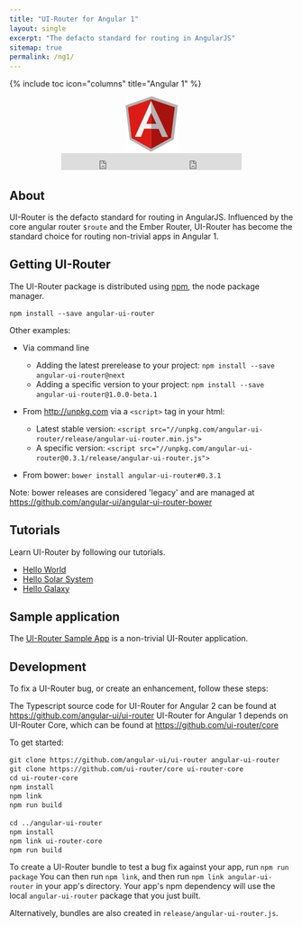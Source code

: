```yaml
---
title: "UI-Router for Angular 1"
layout: single
excerpt: "The defacto standard for routing in AngularJS"
sitemap: true
permalink: /ng1/
---
```

{% include toc icon="columns" title="Angular 1" %}

<center>
<img src="/images/logos/angular1.png">
<br /><iframe style="display: inline-block;" src="https://ghbtns.com/github-btn.html?user=angular-ui&repo=ui-router&type=fork&count=true&size=large" frameborder="0" scrolling="0" width="160px" height="30px"></iframe><iframe style="display: inline-block;" src="https://ghbtns.com/github-btn.html?user=angular-ui&repo=ui-router&type=star&count=true&size=large" frameborder="0" scrolling="0" width="160px" height="30px"></iframe>
</center>

## About 

UI-Router is the defacto standard for routing in AngularJS.
Influenced by the core angular router `$route` and the Ember Router, 
UI-Router has become the standard choice for routing non-trivial apps in Angular 1.

## Getting UI-Router

The UI-Router package is distributed using [npm](https://www.npmjs.com/), the node package manager.

```
npm install --save angular-ui-router
```

Other examples:

- Via command line
  - Adding the latest prerelease to your project: `npm install --save angular-ui-router@next`
  - Adding a specific version to your project: `npm install --save angular-ui-router@1.0.0-beta.1`
  
- From <http://unpkg.com> via a `<script>` tag in your html: 
  - Latest stable version: `<script src="//unpkg.com/angular-ui-router/release/angular-ui-router.min.js">`
  - A specific version: `<script src="//unpkg.com/angular-ui-router@0.3.1/release/angular-ui-router.js">`
  
- From bower: `bower install angular-ui-router#0.3.1`

Note: bower releases are considered 'legacy' and are managed at <https://github.com/angular-ui/angular-ui-router-bower>
  
## Tutorials

Learn UI-Router by following our tutorials.

- [Hello World](/tutorial/ng1/helloworld)
- [Hello Solar System](/tutorial/ng1/hellosolarsystem)
- [Hello Galaxy](/tutorial/ng1/hellogalaxy)
 
 
## Sample application

The [UI-Router Sample App](/resources/sampleapp) is a non-trivial UI-Router application.
 
## Development

To fix a UI-Router bug, or create an enhancement, follow these steps: 

The Typescript source code for UI-Router for Angular 2 can be found at <https://github.com/angular-ui/ui-router>
UI-Router for Angular 1 depends on UI-Router Core, which can be found at <https://github.com/ui-router/core>

To get started:

```
git clone https://github.com/angular-ui/ui-router angular-ui-router
git clone https://github.com/ui-router/core ui-router-core
cd ui-router-core
npm install
npm link
npm run build

cd ../angular-ui-router
npm install
npm link ui-router-core
npm run build
```

To create a UI-Router bundle to test a bug fix against your app, run `npm run package`
You can then run `npm link`, and then run `npm link angular-ui-router` in your app's directory.
Your app's npm dependency will use the local `angular-ui-router` package that you just built. 

Alternatively, bundles are also created in `release/angular-ui-router.js`.


